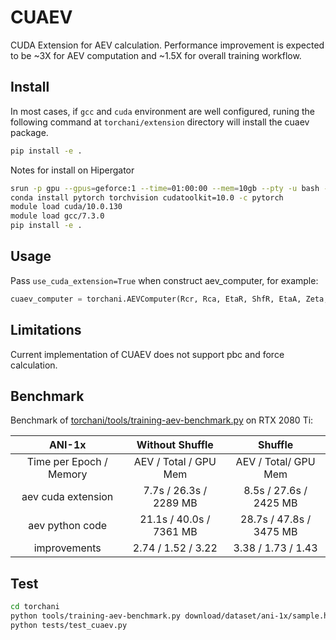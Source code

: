# CUAEV
CUDA Extension for AEV calculation.
Performance improvement is expected to be ~3X for AEV computation and ~1.5X for overall training workflow.

## Install
In most cases, if `gcc` and `cuda` environment are well configured, runing the following command at `torchani/extension` directory will install the cuaev package.
```bash
pip install -e .
```

Notes for install on Hipergator
```bash
srun -p gpu --gpus=geforce:1 --time=01:00:00 --mem=10gb --pty -u bash -i   # compile may fail because of low on memery (when memery is less than 5gb)
conda install pytorch torchvision cudatoolkit=10.0 -c pytorch              # make sure it's cudatoolkit=10.0
module load cuda/10.0.130
module load gcc/7.3.0
pip install -e .
```

## Usage
Pass `use_cuda_extension=True` when construct aev_computer, for example:
```python
cuaev_computer = torchani.AEVComputer(Rcr, Rca, EtaR, ShfR, EtaA, Zeta, ShfA, ShfZ, num_species, use_cuda_extension=True)
```

## Limitations
Current implementation of CUAEV does not support pbc and force calculation.

## Benchmark
Benchmark of [torchani/tools/training-aev-benchmark.py](https://github.com/aiqm/torchani/tree/master/torchani/tools/training-aev-benchmark.py) on RTX 2080 Ti:

|         ANI-1x          |     Without Shuffle     |         Shuffle         |
|:-----------------------:|:-----------------------:|:-----------------------:|
| Time per Epoch / Memory |  AEV / Total / GPU Mem  |  AEV / Total/ GPU Mem   |
|   aev cuda extension    | 7.7s  / 26.3s / 2289 MB | 8.5s / 27.6s / 2425 MB  |
|     aev python code     | 21.1s / 40.0s / 7361 MB | 28.7s / 47.8s / 3475 MB |
|      improvements       |   2.74 / 1.52 / 3.22    |   3.38 / 1.73 / 1.43    |

## Test
```bash
cd torchani
python tools/training-aev-benchmark.py download/dataset/ani-1x/sample.h5 -y
python tests/test_cuaev.py
```

